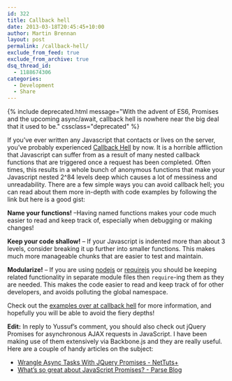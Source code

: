 ```yaml
---
id: 322
title: Callback hell
date: 2013-03-18T20:45:45+10:00
author: Martin Brennan
layout: post
permalink: /callback-hell/
exclude_from_feed: true
exclude_from_archive: true
dsq_thread_id:
  - 1188674306
categories:
  - Development
  - Share
---
```


{% include deprecated.html message="With the advent of ES6, Promises and the upcoming async/await, callback hell is nowhere near the big deal that it used to be." cssclass="deprecated" %}

If you’ve ever written any Javascript that contacts or lives on the server, you’ve probably experienced [Callback Hell](http://callbackhell.com/) by now. It is a horrible affliction that Javascript can suffer from as a result of many nested callback functions that are triggered once a request has been completed. Often times, this results in a whole bunch of anonymous functions that make your Javascript nested 2^84 levels deep which causes a lot of messiness and unreadability. There are a few simple ways you can avoid callback hell; you can read about them more in-depth with code examples by following the link but here is a good gist<!--more-->:

**Name your functions!** –Having named functions makes your code much easier to read and keep track of, especially when debugging or making changes!</span>

**Keep your code shallow!** – If your Javascript is indented more than about 3 levels, consider breaking it up further into smaller functions. This makes much more manageable chunks that are easier to test and maintain.

**Modularize!** – If you are using [nodejs](http://nodejs.org/) or [requirejs](http://requirejs.org/) you should be keeping related functionality in separate module files then `require`-ing them as they are needed. This makes the code easier to read and keep track of for other developers, and avoids polluting the global namespace.

Check out the [examples over at callback hell](http://callbackhell.com/) for more information, and hopefully you will be able to avoid the fiery depths!

**Edit:** In reply to Yussuf’s comment, you should also check out jQuery Promises for asynchronous AJAX requests in JavaScript. I have been making use of them extensively via Backbone.js and they are really useful. Here are a couple of handy articles on the subject:

  * [Wrangle Async Tasks With JQuery Promises - NetTuts+](http://net.tutsplus.com/tutorials/javascript-ajax/wrangle-async-tasks-with-jquery-promises/)
  * [What’s so great about JavaScript Promises? - Parse Blog](http://blog.parse.com/2013/01/29/whats-so-great-about-javascript-promises/)

